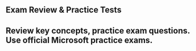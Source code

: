 ## **Exam Review & Practice Tests**
## **Review key concepts, practice exam questions. Use official Microsoft practice exams.**
